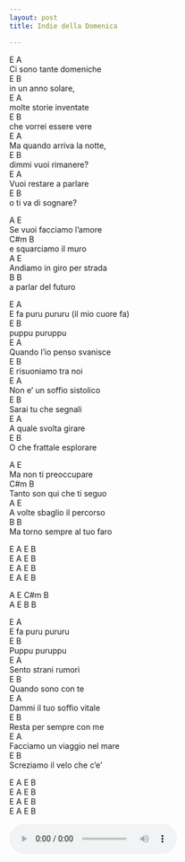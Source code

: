 ```yaml
---
layout: post
title: Indie della Domenica

---
```


E  A      
Ci sono tante domeniche   
E  B       
in un anno solare,  
E A   
molte storie inventate   
E B  
che vorrei essere vere  
E A   
Ma quando arriva la notte,   
E B  
dimmi vuoi rimanere?  
E A   
Vuoi restare a parlare   
E B  
o ti va di sognare?  

A E    
Se vuoi facciamo l’amore  
C#m B    
e squarciamo il muro  
A E    
Andiamo in giro per strada  
B B    
a parlar del futuro  
  
E A   
E fa puru pururu (il mio cuore fa)     
E B  
puppu puruppu    
E A   
Quando l’io penso svanisce  
E B  
E risuoniamo tra noi  
E A   
Non e’ un soffio sistolico   
E B  
Sarai tu che segnali  
E A   
A quale svolta girare  
E B  
O che frattale esplorare  

A E   
Ma non ti preoccupare   
C#m B   
Tanto son qui che ti seguo   
A E   
A volte sbaglio il percorso   
B B   
Ma torno sempre al tuo faro   

E A E B   
E A E B   
E A E B   
E A E B   
 
A E C#m B   
A E B B    

E A   
E fa puru pururu  
E B  
Puppu puruppu   
E A   
Sento strani rumori  
E B  
Quando sono con te   
E A   
Dammi il tuo soffio vitale  
E B  
Resta per sempre con me  
E A   
Facciamo un viaggio nel mare  
E B   
Screziamo il velo che c’e’  

E A E B  
E A E B  
E A E B  
E A E B  


<audio controls>
  <source src="/assets/recs/purupururu.mp3" type="audio/mpeg">
Your browser does not support the audio element.
</audio>
